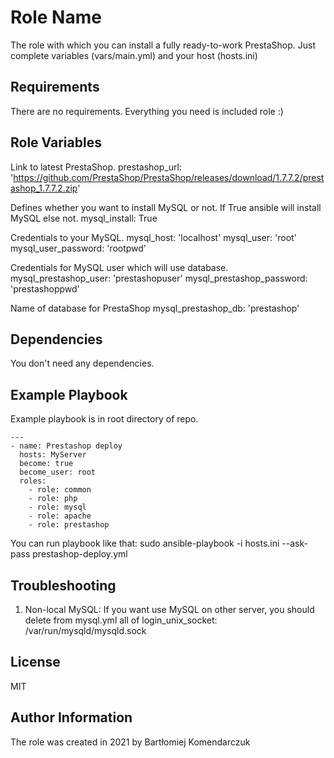 Role Name
=========

The role with which you can install a fully ready-to-work PrestaShop.
Just complete variables (vars/main.yml) and your host (hosts.ini)

Requirements
------------

There are no requirements. Everything you need is included role :)

Role Variables
--------------

Link to latest PrestaShop.
prestashop_url: 'https://github.com/PrestaShop/PrestaShop/releases/download/1.7.7.2/prestashop_1.7.7.2.zip'

Defines whether you want to install MySQL or not. If True ansible will install MySQL else not.
mysql_install: True

Credentials to your MySQL.
mysql_host: 'localhost'
mysql_user: 'root'
mysql_user_password: 'rootpwd'

Credentials for MySQL user which will use database.
mysql_prestashop_user: 'prestashopuser'
mysql_prestashop_password: 'prestashoppwd'

Name of database for PrestaShop
mysql_prestashop_db: 'prestashop'

Dependencies
------------

You don't need any dependencies.

Example Playbook
----------------

Example playbook is in root directory of repo.

    ---
    - name: Prestashop deploy
      hosts: MyServer
      become: true
      become_user: root
      roles:
        - role: common
        - role: php
        - role: mysql
        - role: apache
        - role: prestashop

You can run playbook like that:
sudo ansible-playbook -i hosts.ini --ask-pass prestashop-deploy.yml

Troubleshooting
-------
1. Non-local MySQL:
If you want use MySQL on other server, you should delete from mysql.yml all of login_unix_socket: /var/run/mysqld/mysqld.sock

License
-------

MIT

Author Information
------------------

The role was created in 2021 by Bartłomiej Komendarczuk
